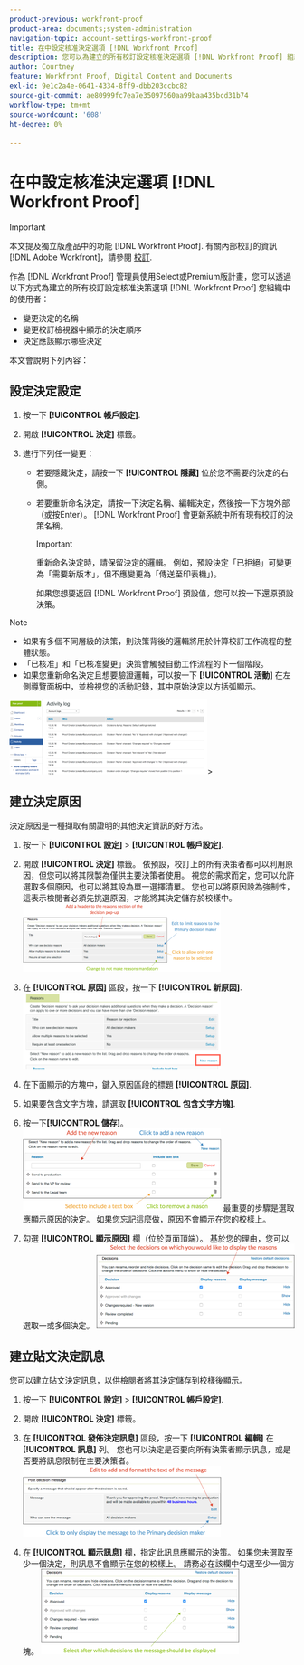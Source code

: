 ```yaml
---
product-previous: workfront-proof
product-area: documents;system-administration
navigation-topic: account-settings-workfront-proof
title: 在中設定核准決定選項 [!DNL Workfront Proof]
description: 您可以為建立的所有校訂設定核准決定選項 [!DNL Workfront Proof] 組織中的使用者。
author: Courtney
feature: Workfront Proof, Digital Content and Documents
exl-id: 9e1c2a4e-0641-4334-8ff9-dbb203ccbc82
source-git-commit: ae80999fc7ea7e35097560aa99baa435bcd31b74
workflow-type: tm+mt
source-wordcount: '608'
ht-degree: 0%

---
```


# 在中設定核准決定選項 [!DNL Workfront Proof]

>[!IMPORTANT]
>
>本文提及獨立版產品中的功能 [!DNL Workfront Proof]. 有關內部校訂的資訊 [!DNL Adobe Workfront]，請參閱 [校訂](../../../review-and-approve-work/proofing/proofing.md).

作為 [!DNL Workfront Proof] 管理員使用Select或Premium版計畫，您可以透過以下方式為建立的所有校訂設定核准決策選項 [!DNL Workfront Proof] 您組織中的使用者：

* 變更決定的名稱
* 變更校訂檢視器中顯示的決定順序
* 決定應該顯示哪些決定

本文會說明下列內容：

## 設定決定設定

1. 按一下 **[!UICONTROL 帳戶設定]**.
1. 開啟 **[!UICONTROL 決定]** 標籤。
1. 進行下列任一變更：

   * 若要隱藏決定，請按一下 **[!UICONTROL 隱藏]** 位於您不需要的決定的右側。
   * 若要重新命名決定，請按一下決定名稱、編輯決定，然後按一下方塊外部（或按Enter）。 [!DNL Workfront Proof] 會更新系統中所有現有校訂的決策名稱。

     >[!IMPORTANT]
     >
     >重新命名決定時，請保留決定的邏輯。 例如，預設決定「已拒絕」可變更為「需要新版本」，但不應變更為「傳送至印表機」)。

     如果您想要返回 [!DNL Workfront Proof] 預設值，您可以按一下還原預設決策。

>[!NOTE]
>
>* 如果有多個不同層級的決策，則決策背後的邏輯將用於計算校訂工作流程的整體狀態。
>* 「已核准」和「已核准變更」決策會觸發自動工作流程的下一個階段。
>* 如果您重新命名決定且想要驗證邏輯，可以按一下 **[!UICONTROL 活動]** 在左側導覽面板中，並檢視您的活動記錄，其中原始決定以方括弧顯示。
>
>  ![2016-12-20_1921.png](assets/2016-12-20-1921-350x132.png)>

## 建立決定原因

決定原因是一種擷取有關證明的其他決定資訊的好方法。

1. 按一下 **[!UICONTROL 設定]** > **[!UICONTROL 帳戶設定]**.

1. 開啟 **[!UICONTROL 決定]** 標籤。
依預設，校訂上的所有決策者都可以利用原因，但您可以將其限製為僅供主要決策者使用。
視您的需求而定，您可以允許選取多個原因，也可以將其設為單一選擇清單。 您也可以將原因設為強制性，這表示檢閱者必須先挑選原因，才能將其決定儲存於校樣中。
   ![Reasons_setup.png](assets/reasons-setup-350x121.png)

1. 在 **[!UICONTROL 原因]** 區段，按一下 **[!UICONTROL 新原因]**.
   ![New_reason.png](assets/new-reason-350x135.png)

1. 在下面顯示的方塊中，鍵入原因區段的標題 **[!UICONTROL 原因]**.
1. 如果要包含文字方塊，請選取 **[!UICONTROL 包含文字方塊]**.
1. 按一下&#x200B;**[!UICONTROL 儲存]**。
   ![reasons_setup_2.png](assets/reasons-setup-2-350x146.png)
最重要的步驟是選取應顯示原因的決定。 如果您忘記這麼做，原因不會顯示在您的校樣上。

1. 勾選 **[!UICONTROL 顯示原因]** 欄（位於頁面頂端）。 基於您的理由，您可以選取一或多個決定。
   ![原因_-_decision_selection.png](assets/reasons---decision-selection-350x150.png)

## 建立貼文決定訊息

您可以建立貼文決定訊息，以供檢閱者將其決定儲存到校樣後顯示。

1. 按一下 **[!UICONTROL 設定]** > **[!UICONTROL 帳戶設定]**.

1. 開啟 **[!UICONTROL 決定]** 標籤。
1. 在 **[!UICONTROL 發佈決定訊息]** 區段，按一下 **[!UICONTROL 編輯]** 在 **[!UICONTROL 訊息]** 列。
您也可以決定是否要向所有決策者顯示訊息，或是否要將訊息限制在主要決策者。
   ![post_decision_message_set_up.png](assets/post-decision-message-set-up-350x125.png)

1. 在 **[!UICONTROL 顯示訊息]** 欄，指定此訊息應顯示的決策。
如果您未選取至少一個決定，則訊息不會顯示在您的校樣上。 請務必在該欄中勾選至少一個方塊。
   ![post_decision_message_set_up_2.png](assets/post-decision-message-set-up-2-350x151.png)
